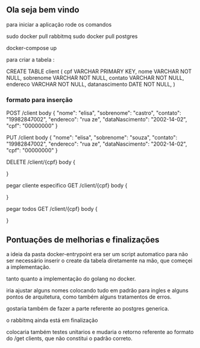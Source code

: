 ## Ola seja bem vindo

para iniciar a aplicação rode os comandos

sudo docker pull rabbitmq
sudo docker pull postgres

docker-compose up 

para criar a tabela :

CREATE TABLE client (
    cpf VARCHAR PRIMARY KEY,
    nome VARCHAR NOT NULL,
    sobrenome VARCHAR NOT NULL,
    contato VARCHAR NOT NULL,
    endereco VARCHAR NOT NULL,
    datanascimento DATE NOT NULL,
)


### formato para inserção

POST /client
body
{
    	"nome":    "elisa",
		"sobrenome": "castro",
        "contato": "19982847002",
        "endereco": "rua ze",
        "dataNascimento": "2002-14-02",
        "cpf": "00000000"
}

PUT /client
body
{
    	"nome":    "elisa",
		"sobrenome": "souza",
        "contato": "19982847002",
        "endereco": "rua ze",
        "dataNascimento": "2002-14-02",
        "cpf": "00000000"
}


DELETE /client/{cpf}
body
{

}

pegar cliente especifico
GET /client/{cpf}
body
{

}

pegar todos
GET /client/{cpf}
body
{

}

## Pontuações de melhorias e finalizações

a ideia da pasta docker-entrypoint era ser um script automatico para não ser necessário inserir o create da tabela diretamente na mão, que começei a implementação.

tanto quanto a implementação do golang no docker.

iria ajustar alguns nomes colocando tudo em padrão para ingles
e alguns pontos de arquitetura, como também alguns tratamentos de erros.

gostaria também de fazer a parte referente ao postgres generica.

o rabbitmq ainda está em finalização

colocaria também testes unitarios
e mudaria o retorno referente ao formato do /get clients, que não constitui o padrão correto.
